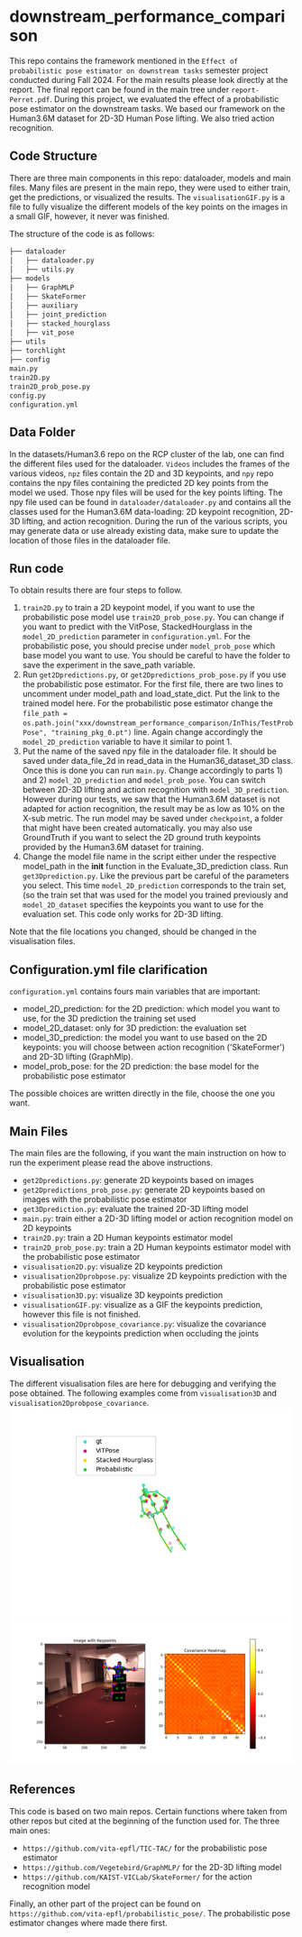 # downstream_performance_comparison
This repo contains the framework mentioned in the `Effect of probabilistic pose estimator on downstream tasks` semester project conducted during Fall 2024. For the main results please look directly at the report. The final report can be found in the main tree under `report-Perret.pdf`.
During this project, we evaluated the effect of a probabilistic pose estimator on the downstream tasks. We based our framework on the Human3.6M dataset for 2D-3D Human Pose lifting. We also tried action recognition.

## Code Structure
There are three main components in this repo: dataloader, models and main files. Many files are present in the main repo, they were used to either train, get the predictions, or visualized the results. The `visualisationGIF.py` is a file to fully visualize the different models of the key points on the images in a small GIF, however, it never was finished.

The structure of the code is as follows:
```
├── dataloader
│   ├── dataloader.py
│   ├── utils.py
├── models
│   ├── GraphMLP
│   ├── SkateFormer
│   ├── auxiliary
│   ├── joint_prediction
│   ├── stacked_hourglass
│   ├── vit_pose
├── utils
├── torchlight
├── config
main.py
train2D.py
train2D_prob_pose.py
config.py
configuration.yml
```
## Data Folder
In the datasets/Human3.6 repo on the RCP cluster of the lab, one can find the different files used for the dataloader. `Videos` includes the frames of the various videos, `npz` files contain the 2D and 3D keypoints, and `npy` repo contains the npy files containing the predicted 2D key points from the model we used. Those npy files will be used for the key points lifting. The npy file used can be found in `dataloader/dataloader.py` and contains all the classes used for the Human3.6M data-loading: 2D keypoint recognition, 2D-3D lifting, and action recognition. During the run of the various scripts, you may generate data or use already existing data, make sure to update the location of those files in the dataloader file.
## Run code
To obtain results there are four steps to follow.
1) `train2D.py` to train a 2D keypoint model, if you want to use the probabilistic pose model use `train2D_prob_pose.py`. You can change if you want to predict with the VitPose, StackedHourglass in the `model_2D_prediction` parameter in `configuration.yml`. For the probabilistic pose, you should precise under `model_prob_pose` which base model you want to use. You should be careful to have the folder to save the experiment in the save_path variable.
2) Run `get2Dpredictions.py`, or `get2Dpredictions_prob_pose.py` if you use the probabilistic pose estimator. For the first file, there are two lines to uncomment under model_path and load_state_dict. Put the link to the trained model here. For the probabilistic pose estimator change the `file_path = os.path.join("xxx/downstream_performance_comparison/InThis/TestProbPose", "training_pkg_0.pt")` line. Again change accordingly the `model_2D_prediction` variable to have it similar to point 1.
3) Put the name of the saved npy file in the dataloader file. It should be saved under data_file_2d in read_data in the Human36_dataset_3D class. Once this is done you can run `main.py`. Change accordingly to parts 1) and 2) `model_2D_prediction` and `model_prob_pose`. You can switch between 2D-3D lifting and action recognition with `model_3D_prediction`. However during our tests, we saw that the Human3.6M dataset is not adapted for action recognition, the result may be as low as 10% on the X-sub metric. The run model may be saved under `checkpoint`, a folder that might have been created automatically. you may also use GroundTruth if you want to select the 2D ground truth keypoints provided by the Human3.6M dataset for training.
4) Change the model file name in the script either under the respective model_path in the __init__ function in the Evaluate_3D_prediction class. Run `get3Dprediction.py`. Like the previous part be careful of the parameters you select. This time `model_2D_prediction` corresponds to the train set, (so the train set that was used for the model you trained previously and `model_2D_dataset` specifies the keypoints you want to use for the evaluation set. This code only works for 2D-3D lifting.

Note that the file locations you changed, should be changed in the visualisation files.
## Configuration.yml file clarification
`configuration.yml` contains fours main variables that are important:
* model_2D_prediction: for the 2D prediction: which model you want to use, for the 3D prediction the training set used
* model_2D_dataset: only for 3D prediction: the evaluation set
* model_3D_prediction: the model you want to use based on the 2D keypoints: you will choose between action recognition ('SkateFormer') and 2D-3D lifting (GraphMlp).
* model_prob_pose: for the 2D prediction: the base model for the probabilistic pose estimator

The possible choices are written directly in the file, choose the one you want.
## Main Files
The main files are the following, if you want the main instruction on how to run the experiment please read the above instructions.
* `get2Dpredictions.py`: generate 2D keypoints based on images
* `get2Dpredictions_prob_pose.py`: generate 2D keypoints based on images with the probabilistic pose estimator
* `get3Dprediction.py`: evaluate the trained 2D-3D lifting model
* `main.py`: train either a 2D-3D lifting model or action recognition model on 2D keypoints
* `train2D.py`: train a 2D Human keypoints estimator model
* `train2D_prob_pose.py`: train a 2D Human keypoints estimator model with the probabilistic pose estimator
* `visualisation2D.py`: visualize 2D keypoints prediction
* `visualisation2Dprobpose.py`: visualize 2D keypoints prediction with the probabilistic pose estimator
*  `visualisation3D.py`: visualize 3D keypoints prediction
* `visualisationGIF.py`: visualize as a GIF the keypoints prediction, however this file is not finished.
* `visualisation2Dprobpose_covariance.py`: visualize the covariance evolution for the keypoints prediction when occluding the joints
## Visualisation
The different visualisation files are here for debugging and verifying the pose obtained. The following examples come from `visualisation3D` and `visualisation2Dprobpose_covariance`.
![Comparison of the trained lifting models when 2D keypoints where predicted with ViTPose.](images/3D.png)
![Keypoints prediction and covariance matrix, when certain joints are occluded.](images/covariance.jpg)

## References
This code is based on two main repos. Certain functions where taken from other repos but cited at the beginning of the function used for. The three main ones:
- `https://github.com/vita-epfl/TIC-TAC/` for the probabilistic pose estimator
- `https://github.com/Vegetebird/GraphMLP/` for the 2D-3D lifting model
- `https://github.com/KAIST-VICLab/SkateFormer/` for the action recognition model

Finally, an other part of the project can be found on `https://github.com/vita-epfl/probabilistic_pose/`. The probabilistic pose estimator changes where made there first.
